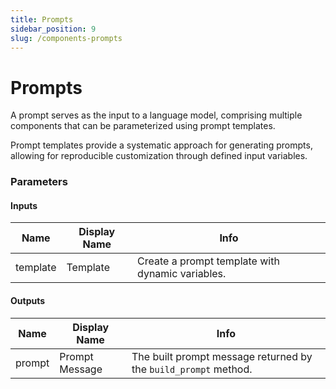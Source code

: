 ```yaml
---
title: Prompts
sidebar_position: 9
slug: /components-prompts
---
```


# Prompts

A prompt serves as the input to a language model, comprising multiple components that can be parameterized using prompt templates.

Prompt templates provide a systematic approach for generating prompts, allowing for reproducible customization through defined input variables.

### Parameters

#### Inputs

| Name     | Display Name | Info                                                              |
|----------|--------------|-------------------------------------------------------------------|
| template | Template     | Create a prompt template with dynamic variables.                  |

#### Outputs

| Name   | Display Name    | Info                                                   |
|--------|----------------|--------------------------------------------------------|
| prompt | Prompt Message  | The built prompt message returned by the `build_prompt` method. |

